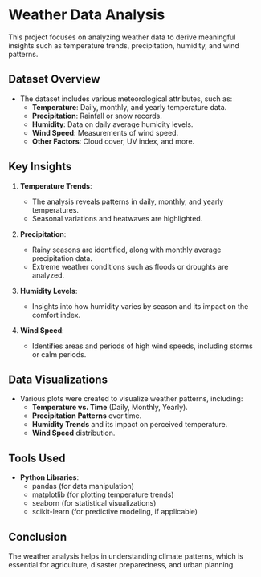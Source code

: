 # Weather Data Analysis

This project focuses on analyzing weather data to derive meaningful insights such as temperature trends, precipitation, humidity, and wind patterns.

## Dataset Overview

- The dataset includes various meteorological attributes, such as:
  - **Temperature**: Daily, monthly, and yearly temperature data.
  - **Precipitation**: Rainfall or snow records.
  - **Humidity**: Data on daily average humidity levels.
  - **Wind Speed**: Measurements of wind speed.
  - **Other Factors**: Cloud cover, UV index, and more.

## Key Insights

1. **Temperature Trends**:
   - The analysis reveals patterns in daily, monthly, and yearly temperatures.
   - Seasonal variations and heatwaves are highlighted.

2. **Precipitation**:
   - Rainy seasons are identified, along with monthly average precipitation data.
   - Extreme weather conditions such as floods or droughts are analyzed.

3. **Humidity Levels**:
   - Insights into how humidity varies by season and its impact on the comfort index.

4. **Wind Speed**:
   - Identifies areas and periods of high wind speeds, including storms or calm periods.

## Data Visualizations

- Various plots were created to visualize weather patterns, including:
  - **Temperature vs. Time** (Daily, Monthly, Yearly).
  - **Precipitation Patterns** over time.
  - **Humidity Trends** and its impact on perceived temperature.
  - **Wind Speed** distribution.

## Tools Used

- **Python Libraries**:
  - pandas (for data manipulation)
  - matplotlib (for plotting temperature trends)
  - seaborn (for statistical visualizations)
  - scikit-learn (for predictive modeling, if applicable)

## Conclusion

The weather analysis helps in understanding climate patterns, which is essential for agriculture, disaster preparedness, and urban planning.
